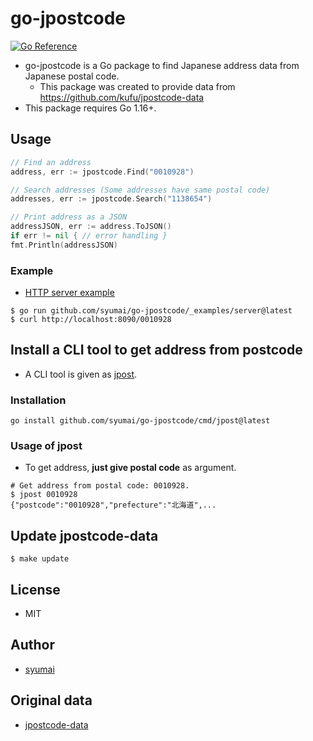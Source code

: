 # go-jpostcode

[![Go Reference](https://pkg.go.dev/badge/github.com/syumai/go-jpostcode.svg)](https://pkg.go.dev/github.com/syumai/go-jpostcode)

- go-jpostcode is a Go package to find Japanese address data from Japanese postal code.
  - This package was created to provide data from https://github.com/kufu/jpostcode-data
- This package requires Go 1.16+.

## Usage

```go
// Find an address
address, err := jpostcode.Find("0010928")

// Search addresses (Some addresses have same postal code)
addresses, err := jpostcode.Search("1138654")

// Print address as a JSON
addressJSON, err := address.ToJSON()
if err != nil { // error handling }
fmt.Println(addressJSON)
```

### Example

- [HTTP server example](https://github.com/syumai/go-jpostcode/blob/main/_examples/server/main.go)

```console
$ go run github.com/syumai/go-jpostcode/_examples/server@latest
$ curl http://localhost:8090/0010928
```

## Install a CLI tool to get address from postcode

- A CLI tool is given as [jpost](https://github.com/syumai/go-jpostcode/blob/main/cmd/jpost).

### Installation

```
go install github.com/syumai/go-jpostcode/cmd/jpost@latest
```

### Usage of jpost

- To get address, **just give postal code** as argument.

```
# Get address from postal code: 0010928.
$ jpost 0010928
{"postcode":"0010928","prefecture":"北海道",...
```

## Update jpostcode-data

```console
$ make update
```

## License

- MIT

## Author

- [syumai](https://github.com/syumai)

## Original data

- [jpostcode-data](https://github.com/kufu/jpostcode-data)
